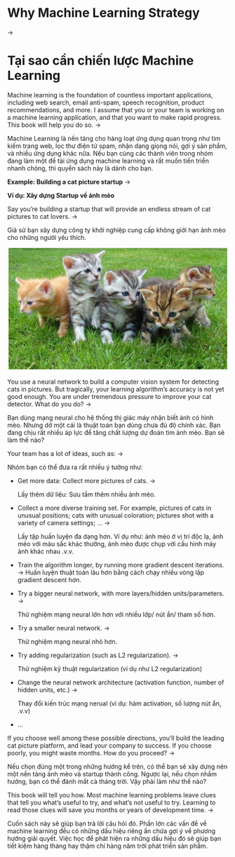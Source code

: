 # Why Machine Learning Strategy
-> 

# Tại sao cần chiến lược Machine Learning 

Machine learning is the foundation of countless important applications, including web search, email anti-spam, speech recognition, product recommendations, and more. I assume that you or your team is working on a machine learning application, and that you want to make rapid progress. This book will help you do so.
->

Machine Learning là nền tảng cho hàng loạt ứng dụng quan trọng như tìm kiếm trang web, lọc thư điện tử spam, nhận dạng giọng nói, gợi ý sản phẩm, và nhiều ứng dụng khác nữa. Nếu bạn cùng các thành viên trong nhóm đang làm một đề tài ứng dụng machine learning và rất muốn tiến triển nhanh chóng, thì quyển sách này là dành cho bạn.



**Example: Building a cat picture startup**
->

 **Ví dụ: Xây dựng Startup về ảnh mèo** 

Say you’re building a startup that will provide an endless stream of cat pictures to cat lovers.
-> 

Giả sử bạn xây dựng công ty khởi nghiệp cung cấp không giới hạn ảnh mèo cho những người yêu thích. 


![img](../imgs/C01_01.png)

You use a neural network to build a computer vision system for detecting cats in pictures. But tragically, your learning algorithm’s accuracy is not yet good enough. You are under tremendous pressure to improve your cat detector. What do you do?
-> 

Bạn dùng mạng neural cho hệ thống thị giác máy nhận biết ảnh có hình mèo. Nhưng dở một cái là thuật toán bạn dùng chưa đủ độ chính xác. Bạn đang chịu rất nhiều áp lực để tăng chất lượng dự đoán tìm ảnh mèo. Bạn sẽ làm thế nào?



Your team has a lot of ideas, such as:
-> 

Nhóm bạn có thể đưa ra rất nhiều ý tưởng như:


* Get more data: Collect more pictures of cats.
  -> 

  Lấy thêm dữ liệu: Sưu tầm thêm nhiều ảnh mèo. 


* Collect a more diverse training set. For example, pictures of cats in unusual positions; cats with unusual coloration; pictures shot with a variety of camera settings; ...
  -> 

  Lấy tập huấn luyện đa dạng hơn. Ví dụ như: ảnh mèo ở vị trí độc lạ, ảnh mèo với màu sắc khác thường, ảnh mèo được chụp với cấu hình máy ảnh khác nhau .v.v. 


* Train the algorithm longer, by running more gradient descent iterations.
-> Huấn luyện thuật toán lâu hơn bằng cách chạy nhiều vòng lặp gradient descent hơn. 


* Try a bigger neural network, with more layers/hidden units/parameters.
  -> 

  Thử nghiệm mạng neural lớn hơn với nhiều lớp/ nút ẩn/ tham số hơn.


* Try a smaller neural network.
  -> 

  Thử nghiệm mạng neural nhỏ hơn. 


* Try adding regularization (such as L2 regularization).
  -> 

  Thử nghiệm kỹ thuật regularization (ví dụ như L2 regularization)


* Change the neural network architecture (activation function, number of hidden units, etc.)
  -> 

  Thay đổi kiến trúc mạng nerual (ví dụ: hàm activation, số lượng nút ẩn, .v.v)


* ...

If you choose well among these possible directions, you’ll build the leading cat picture platform, and lead your company to success. If you choose poorly, you might waste months. How do you proceed?
-> 

Nếu chọn đúng một trong những hướng kể trên, có thể bạn sẽ xây dựng nên một nền tảng ảnh mèo và startup thành công. Ngược lại, nếu chọn nhầm hướng, bạn có thể đánh mất cả tháng trời. Vậy phải làm như thế nào? 

This book will tell you how. Most machine learning problems leave clues that tell you what’s useful to try, and what’s not useful to try. Learning to read those clues will save you months or years of development time.
-> 

Cuốn sách này sẽ giúp bạn trả lời câu hỏi đó. Phần lớn các vấn đề về machine learning đều có những dấu hiệu riêng ẩn chứa gợi ý về phương hướng giải quyết. Việc học để phát hiện ra những dấu hiệu đó sẽ giúp bạn tiết kiệm hàng tháng hay thậm chí hàng năm trời phát triển sản phẩm. 



